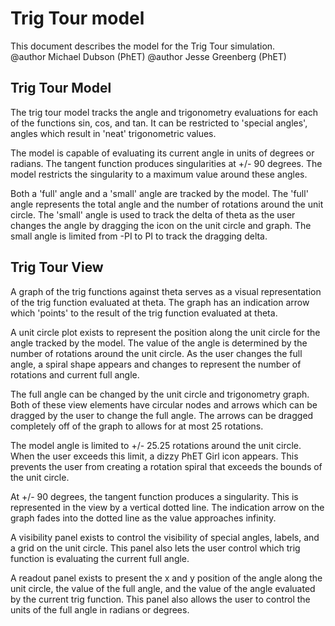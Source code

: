 # Trig Tour model

This document describes the model for the Trig Tour simulation.<br>
@author Michael Dubson (PhET)
@author Jesse Greenberg (PhET)

## Trig Tour Model

The trig tour model tracks the angle and trigonometry evaluations for each of the functions sin, cos, and tan. It can be
restricted to 'special angles', angles which result in 'neat' trigonometric values.

The model is capable of evaluating its current angle in units of degrees or radians. The tangent function produces
singularities at +/- 90 degrees. The model restricts the singularity to a maximum value around these angles.

Both a 'full' angle and a 'small' angle are tracked by the model. The 'full' angle represents the total angle and the
number of rotations around the unit circle. The 'small' angle is used to track the delta of theta as the user changes
the angle by dragging the icon on the unit circle and graph. The small angle is limited from -PI to PI to track the
dragging delta.

## Trig Tour View

A graph of the trig functions against theta serves as a visual representation of the trig function evaluated at theta.
The graph has an indication arrow which 'points' to the result of the trig function evaluated at theta.

A unit circle plot exists to represent the position along the unit circle for the angle tracked by the model. The value
of the angle is determined by the number of rotations around the unit circle. As the user changes the full angle, a
spiral shape appears and changes to represent the number of rotations and current full angle.

The full angle can be changed by the unit circle and trigonometry graph. Both of these view elements have circular nodes
and arrows which can be dragged by the user to change the full angle. The arrows can be dragged completely off of the
graph to allows for at most 25 rotations.

The model angle is limited to +/- 25.25 rotations around the unit circle. When the user exceeds this limit, a dizzy PhET
Girl icon appears. This prevents the user from creating a rotation spiral that exceeds the bounds of the unit circle.

At +/- 90 degrees, the tangent function produces a singularity. This is represented in the view by a vertical dotted
line. The indication arrow on the graph fades into the dotted line as the value approaches infinity.

A visibility panel exists to control the visibility of special angles, labels, and a grid on the unit circle. This panel
also lets the user control which trig function is evaluating the current full angle.

A readout panel exists to present the x and y position of the angle along the unit circle, the value of the full angle,
and the value of the angle evaluated by the current trig function. This panel also allows the user to control the units
of the full angle in radians or degrees.